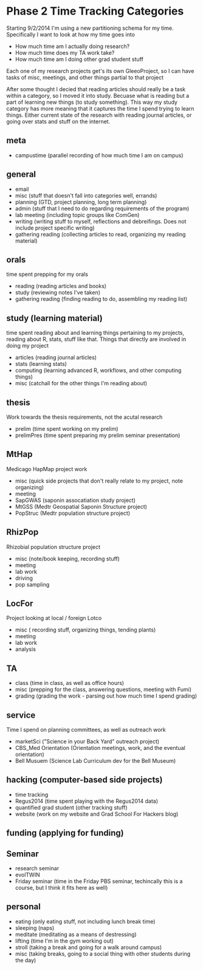 # Phase 2 Time Tracking Categories



Starting 9/2/2014 I'm using a new partitioning schema for my time. Specifically I want to look at how my time goes into
- How much time am I actually doing research?
- How much time does my TA work take?
- How much time am I doing other grad student stuff 

Each one of my research projects get's its own GleeoProject, so I can have tasks of misc, meetings, and other things partial to that project

After some thought I decied that reading articles should really be a task within a category, so I moved it into study. Becuase what is reading but a part of learning new things (to study something). This way my study category has more meaning that it captures the time I spend trying to learn things. Either current state of the research with reading journal articles, or going over stats and stuff on the internet. 

## meta
- campustime (parallel recording of how much time I am on campus)

## general
- email
- misc (stuff that doesn't fall into categories well, errands)
- planning (GTD, project planning, long term planning)
- admin (stuff that I need to do regarding requirements of the program)
- lab meeting (including topic groups like ComGen)
- writing (writing stuff to myself, reflections and debreifings. Does not include project specific writing)
- gathering reading (collecting articles to read, organizing my reading material)


## orals
time spent prepping for my orals
- reading (reading articles and books)
- study (reviewing notes I've taken)
- gathering reading (finding reading to do, assembling my reading list)

## study (learning material)
time spent reading about and learning things pertaining to my projects, reading about R, stats, stuff like that. Things that directly are involved in doing my project 
- articles (reading journal articles)
- stats (learning stats) 
- computing (learning advanced R, workflows, and other computing things)
- misc (catchall for the other things I'm reading about)

## thesis
Work towards the thesis requirements, not the acutal research
- prelim (time spent working on my prelim)
- prelimPres (time spent preparing my prelim seminar presentation)


## MtHap 
Medicago HapMap project work
- misc (quick side projects that don't really relate to my project, note organizing)
- meeting
- SapGWAS (saponin assocatiation study project)
- MtGSS (Medtr Geospatial Saponin Structure project)
- PopStruc (Medtr population structure project)

## RhizPop
Rhizobial population structure project
- misc (note/book keeping, recording stuff)
- meeting
- lab work
- driving 
- pop sampling

## LocFor
Project looking at local / foreign Lotco
- misc ( recording stuff, organizing things, tending plants)
- meeting
- lab work
- analysis

## TA
- class (time in class, as well as office hours)
- misc (prepping for the class, answering questions, meeting with Fumi)
- grading (grading the work - parsing out how much time I spend grading)

## service
Time I spend on planning committees, as well as outreach work
- marketSci ("Science in your Back Yard" outreach project)
- CBS_Med Orientation (Orientation meetings, work, and the eventual orientation)
- Bell Musuem (Science Lab Curriculum dev for the Bell Museum)

## hacking (computer-based side projects)
- time tracking
- Regus2014 (time spent playing with the Regus2014 data)
- quantified grad student (other tracking stuff)
- website (work on my website and Grad School For Hackers blog)


## funding (applying for funding)


## Seminar
- research seminar
- evolTWIN
- Friday seminar (time in the Friday PBS seminar, techincally this is a course, but I think it fits here as well)


## personal
- eating (only eating stuff, not including lunch break time)
- sleeping (naps)
- meditate (meditating as a means of destressing)
- lifting (time I'm in the gym working out)
- stroll (taking a break and going for a walk around campus)
- misc (taking breaks, going to a social thing with other students during the day)
